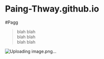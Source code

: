 # Paing-Thway.github.io

#Pagg
>blah blah</br>
>blah blah</br>
>blah blah</br>

![Uploading image.png…]()

